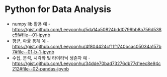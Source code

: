 # Python for Data Analysis

- numpy lib 활용 예 - https://gist.github.com/Leeyoonhu/5da14a50824bdd0799bb8a756d538c5f#file--01-ipynb
- 평균, 확률 통계 예 - https://gist.github.com/Leeyoonhu/4f804424cf11f1740bcac05034a157b7#file--01-b-1-ipynb
- 수집, 분석, 시각화 및 타이타닉 생존자 예 - https://gist.github.com/Leeyoonhu/34dde70bad73276db77d1eec8e94c212#file--02-pandas-ipynb
